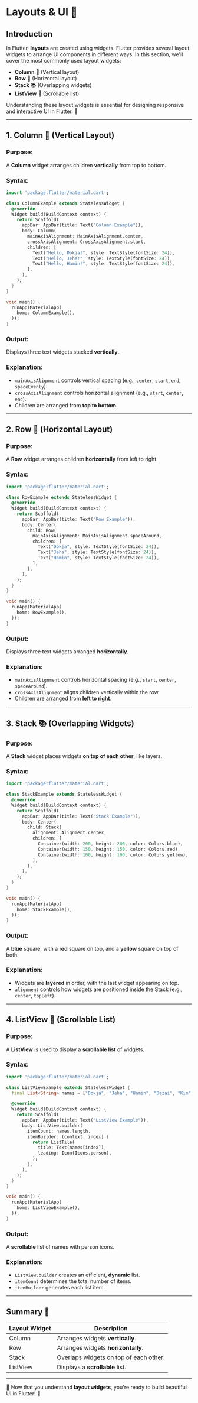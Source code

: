 # Layouts & UI 🎨

## Introduction
In Flutter, **layouts** are created using widgets. Flutter provides several layout widgets to arrange UI components in different ways. In this section, we'll cover the most commonly used layout widgets:

- **Column** 📏 (Vertical layout)
- **Row** 📏 (Horizontal layout)
- **Stack** 📚 (Overlapping widgets)
- **ListView** 📜 (Scrollable list)

Understanding these layout widgets is essential for designing responsive and interactive UI in Flutter. 🚀

---

## 1. Column 📏 (Vertical Layout)
### Purpose:
A **Column** widget arranges children **vertically** from top to bottom.

### Syntax:
```dart
import 'package:flutter/material.dart';

class ColumnExample extends StatelessWidget {
  @override
  Widget build(BuildContext context) {
    return Scaffold(
      appBar: AppBar(title: Text("Column Example")),
      body: Column(
        mainAxisAlignment: MainAxisAlignment.center,
        crossAxisAlignment: CrossAxisAlignment.start,
        children: [
          Text("Hello, Dokja!", style: TextStyle(fontSize: 24)),
          Text("Hello, Jeha!", style: TextStyle(fontSize: 24)),
          Text("Hello, Hamin!", style: TextStyle(fontSize: 24)),
        ],
      ),
    );
  }
}

void main() {
  runApp(MaterialApp(
    home: ColumnExample(),
  ));
}
```

### Output:
Displays three text widgets stacked **vertically**.

### Explanation:
- `mainAxisAlignment` controls vertical spacing (e.g., `center`, `start`, `end`, `spaceEvenly`).
- `crossAxisAlignment` controls horizontal alignment (e.g., `start`, `center`, `end`).
- Children are arranged from **top to bottom**.

---

## 2. Row 📏 (Horizontal Layout)
### Purpose:
A **Row** widget arranges children **horizontally** from left to right.

### Syntax:
```dart
import 'package:flutter/material.dart';

class RowExample extends StatelessWidget {
  @override
  Widget build(BuildContext context) {
    return Scaffold(
      appBar: AppBar(title: Text("Row Example")),
      body: Center(
        child: Row(
          mainAxisAlignment: MainAxisAlignment.spaceAround,
          children: [
            Text("Dokja", style: TextStyle(fontSize: 24)),
            Text("Jeha", style: TextStyle(fontSize: 24)),
            Text("Hamin", style: TextStyle(fontSize: 24)),
          ],
        ),
      ),
    );
  }
}

void main() {
  runApp(MaterialApp(
    home: RowExample(),
  ));
}
```

### Output:
Displays three text widgets arranged **horizontally**.

### Explanation:
- `mainAxisAlignment` controls horizontal spacing (e.g., `start`, `center`, `spaceAround`).
- `crossAxisAlignment` aligns children vertically within the row.
- Children are arranged from **left to right**.

---

## 3. Stack 📚 (Overlapping Widgets)
### Purpose:
A **Stack** widget places widgets **on top of each other**, like layers.

### Syntax:
```dart
import 'package:flutter/material.dart';

class StackExample extends StatelessWidget {
  @override
  Widget build(BuildContext context) {
    return Scaffold(
      appBar: AppBar(title: Text("Stack Example")),
      body: Center(
        child: Stack(
          alignment: Alignment.center,
          children: [
            Container(width: 200, height: 200, color: Colors.blue),
            Container(width: 150, height: 150, color: Colors.red),
            Container(width: 100, height: 100, color: Colors.yellow),
          ],
        ),
      ),
    );
  }
}

void main() {
  runApp(MaterialApp(
    home: StackExample(),
  ));
}
```

### Output:
A **blue** square, with a **red** square on top, and a **yellow** square on top of both.

### Explanation:
- Widgets are **layered** in order, with the last widget appearing on top.
- `alignment` controls how widgets are positioned inside the Stack (e.g., `center`, `topLeft`).

---

## 4. ListView 📜 (Scrollable List)
### Purpose:
A **ListView** is used to display a **scrollable list** of widgets.

### Syntax:
```dart
import 'package:flutter/material.dart';

class ListViewExample extends StatelessWidget {
  final List<String> names = ["Dokja", "Jeha", "Hamin", "Dazai", "Kim", "Lee"];

  @override
  Widget build(BuildContext context) {
    return Scaffold(
      appBar: AppBar(title: Text("ListView Example")),
      body: ListView.builder(
        itemCount: names.length,
        itemBuilder: (context, index) {
          return ListTile(
            title: Text(names[index]),
            leading: Icon(Icons.person),
          );
        },
      ),
    );
  }
}

void main() {
  runApp(MaterialApp(
    home: ListViewExample(),
  ));
}
```

### Output:
A **scrollable** list of names with person icons.

### Explanation:
- `ListView.builder` creates an efficient, **dynamic** list.
- `itemCount` determines the total number of items.
- `itemBuilder` generates each list item.

---

## Summary 📌
| Layout Widget | Description |
|--------------|-------------|
| Column | Arranges widgets **vertically**. |
| Row | Arranges widgets **horizontally**. |
| Stack | Overlaps widgets on top of each other. |
| ListView | Displays a **scrollable** list. |

---

🚀 Now that you understand **layout widgets**, you're ready to build beautiful UI in Flutter! 🎉